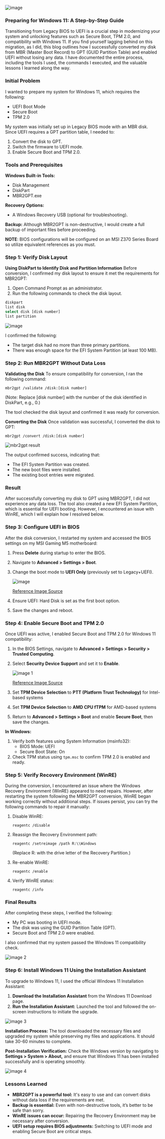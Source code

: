 ![image](https://github.com/user-attachments/assets/a1c5865a-84fb-4e79-9e63-10b1fa1f6c9e)

### Preparing for Windows 11: A Step-by-Step Guide

Transitioning from Legacy BIOS to UEFI is a crucial step in modernizing your system and unlocking features such as Secure Boot, TPM 2.0, and compatibility with Windows 11. If you find yourself lagging behind on this migration, as I did, this blog outlines how I successfully converted my disk from MBR (Master Boot Record) to GPT (GUID Partition Table) and enabled UEFI without losing any data. I have documented the entire process, including the tools I used, the commands I executed, and the valuable lessons I learned along the way.

### Initial Problem

I wanted to prepare my system for Windows 11, which requires the following:

- UEFI Boot Mode
- Secure Boot
- TPM 2.0

My system was initially set up in Legacy BIOS mode with an MBR disk. Since UEFI requires a GPT partition table, I needed to:

1. Convert the disk to GPT.
2. Switch the firmware to UEFI mode.
3. Enable Secure Boot and TPM 2.0.

### Tools and Prerequisites

**Windows Built-in Tools:**

- Disk Management
- DiskPart
- MBR2GPT.exe

**Recovery Options:**

- A Windows Recovery USB (optional for troubleshooting).

**Backup:**
Although MBR2GPT is non-destructive, I would create a full backup of important files before proceeding.

**NOTE**: BIOS configurations will be configured on an MSI Z370 Series Board so utilize equivalent references as you must.

### Step 1: Verify Disk Layout

**Using DiskPart to Identify Disk and Partition Information**
Before conversion, I confirmed my disk layout to ensure it met the requirements for MBR2GPT:

1. Open Command Prompt as an administrator.
2. Run the following commands to check the disk layout.

```bash
diskpart
list disk
select disk [disk number]
list partition
```
![image](https://github.com/user-attachments/assets/604fab92-9239-4312-9a0a-d2a02e5c0d52)

I confirmed the following:

- The target disk had no more than three primary partitions.
- There was enough space for the EFI System Partition (at least 100 MB).

### Step 2: Run MBR2GPT Without Data Loss

**Validating the Disk**
To ensure compatibility for conversion, I ran the following command:

```
mbr2gpt /validate /disk:[disk number]

```

(Note: Replace [disk number] with the number of the disk identified in DiskPart, e.g., 0.)

The tool checked the disk layout and confirmed it was ready for conversion.

**Converting the Disk**
Once validation was successful, I converted the disk to GPT:

```
mbr2gpt /convert /disk:[disk number]

```

![mbr2gpt result](https://github.com/user-attachments/assets/08137415-9a7f-431f-9599-3613c9c34a67)

The output confirmed success, indicating that:

- The EFI System Partition was created.
- The new boot files were installed.
- The existing boot entries were migrated.

### Result

After successfully converting my disk to GPT using MBR2GPT, I did not experience any data loss. The tool also created a new EFI System Partition, which is essential for UEFI booting. However, I encountered an issue with WinRE, which I will explain how I resolved below.

### Step 3: Configure UEFI in BIOS

After the disk conversion, I restarted my system and accessed the BIOS settings on my MSI Gaming M5 motherboard:

1. Press **Delete** during startup to enter the BIOS.
2. Navigate to **Advanced > Settings > Boot**.
3. Change the boot mode to **UEFI Only** (previously set to Legacy+UEFI).
    
    ![image](https://github.com/user-attachments/assets/e8d583a9-fc0b-41b3-9b99-f91f8b729b12)

    [Reference Image Source](https://appuals.com/msi-z370-gaming-pro-carbon-motherboard-review/) 
    
4. Ensure UEFI: Hard Disk is set as the first boot option.
5. Save the changes and reboot.

### Step 4: Enable Secure Boot and TPM 2.0

Once UEFI was active, I enabled Secure Boot and TPM 2.0 for Windows 11 compatibility:

1. In the BIOS Settings, navigate to **Advanced > Settings > Security > Trusted Computing**.
2. Select **Security Device Support** and set it to **Enable**.
    
    ![image 1](https://github.com/user-attachments/assets/2aab996c-3ef2-4b04-bcee-c9bf4f637ee6)

    [Reference Image Source](https://www.msi.com/blog/How-to-Enable-TPM-on-MSI-Motherboards-Featuring-TPM-2-0)
    
3. Set **TPM Device Selection** to **PTT (Platform Trust Technology)** for Intel-based systems 
4. Set **TPM Device Selection** to **AMD CPU fTPM** for AMD-based systems
5. Return to **Advanced > Settings > Boot** and enable **Secure Boot**, then save the changes.

**In Windows:**

1. Verify both features using System Information (msinfo32):
    - BIOS Mode: UEFI
    - Secure Boot State: On
2. Check TPM status using `tpm.msc` to confirm TPM 2.0 is enabled and ready.

### Step 5: Verify Recovery Environment (WinRE)

During the conversion, I encountered an issue where the Windows Recovery Environment (WinRE) appeared to need repairs. However, after restarting the system following the MBR2GPT conversion, WinRE began working correctly without additional steps. If issues persist, you can try the following commands to repair it manually:

1. Disable WinRE:
    
    ```
    reagentc /disable
    
    ```
    
2. Reassign the Recovery Environment path:
    
    ```
    reagentc /setreimage /path R:\\Windows
    
    ```
    
    (Replace R: with the drive letter of the Recovery Partition.)
    
3. Re-enable WinRE:
    
    ```
    reagentc /enable
    
    ```
    
4. Verify WinRE status:
    
    ```
    reagentc /info
    
    ```
    

### Final Results

After completing these steps, I verified the following:

- My PC was booting in UEFI mode.
- The disk was using the GUID Partition Table (GPT).
- Secure Boot and TPM 2.0 were enabled.

I also confirmed that my system passed the Windows 11 compatibility check.

![image 2](https://github.com/user-attachments/assets/65cd53d8-9d32-4313-bbce-7cfeace91e7a)

### Step 6: Install Windows 11 Using the Installation Assistant

To upgrade to Windows 11, I used the official Windows 11 Installation Assistant:

1. **Download the Installation Assistant** from the Windows 11 Download page.
2. **Run the Installation Assistant:** Launched the tool and followed the on-screen instructions to initiate the upgrade.

![image 3](https://github.com/user-attachments/assets/53ec63e3-c5ee-41bd-8e66-16803302c594)

**Installation Process:**
The tool downloaded the necessary files and upgraded my system while preserving my files and applications. It should take 30-60 minutes to complete.

**Post-Installation Verification:**
Check the Windows version by navigating to **Settings > System > About,** and ensure that Windows 11 has been installed successfully and is operating smoothly.

![image 4](https://github.com/user-attachments/assets/813cbd35-fe96-49cf-9819-859dc2af1895)

### Lessons Learned

- **MBR2GPT is a powerful tool:** It's easy to use and can convert disks without data loss if the requirements are met.
- **Backup is essential:** Even with non-destructive tools, it’s better to be safe than sorry.
- **WinRE issues can occur:** Repairing the Recovery Environment may be necessary after conversion.
- **UEFI setup requires BIOS adjustments:** Switching to UEFI mode and enabling Secure Boot are critical steps.
